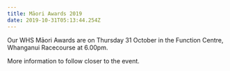 ```yaml
---
title: Māori Awards 2019
date: 2019-10-31T05:13:44.254Z
---
```

Our WHS Māori Awards are on Thursday 31 October in the Function Centre, Whanganui Racecourse at 6.00pm.

More information to follow closer to the event.
